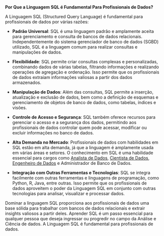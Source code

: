 **Por Que a Linguagem SQL é Fundamental Para Profissionais de Dados?**

A Linguagem SQL (Structured Query Language) é fundamental para profissionais de dados por várias razões:

- **Padrão Universal**: SQL é uma linguagem padrão e amplamente aceita para gerenciamento e consulta de bancos de dados relacionais. Independentemente do sistema gerenciador de banco de dados (SGBD) utilizado, SQL é a linguagem comum para realizar consultas e manipulações de dados.


- **Flexibilidade**: SQL permite criar consultas complexas e personalizadas, combinando dados de várias tabelas, filtrando informações e realizando operações de agregação e ordenação. Isso permite que os profissionais de dados extraiam informações valiosas a partir dos dados armazenados.


- **Manipulação de Dados**: Além das consultas, SQL permite a inserção, atualização e exclusão de dados, bem como a definição de esquemas e gerenciamento de objetos de banco de dados, como tabelas, índices e visões.


- **Controle de Acesso e Segurança**: SQL também oferece recursos para gerenciar o acesso e a segurança dos dados, permitindo aos profissionais de dados controlar quem pode acessar, modificar ou excluir informações no banco de dados.


- **Alta Demanda no Mercado**: Profissionais de dados com habilidades em SQL estão em alta demanda, já que a linguagem é amplamente usada em várias áreas e setores. O conhecimento em SQL é uma habilidade essencial para cargos como <a href="https://www.datascienceacademy.com.br/bundle/formacao-analista-de-dados">Analista de Dados</a>, <a href="https://www.datascienceacademy.com.br/bundle/formacao-cientista-de-dados">Cientista de Dados</a>, <a href="https://www.datascienceacademy.com.br/bundle/formacao-engenheiro-de-dados">Engenheiro de Dados</a> e Administrador de Banco de Dados.


- **Integração com Outras Ferramentas e Tecnologias**: SQL se integra facilmente com outras ferramentas e linguagens de programação, como Python, R, Java, entre outras. Isso permite que os profissionais de dados aproveitem o poder da Linguagem SQL em conjunto com outras tecnologias para analisar, visualizar e processar dados.

Dominar a linguagem SQL proporciona aos profissionais de dados uma base sólida para trabalhar com bancos de dados relacionais e extrair insights valiosos a partir deles. Aprender SQL é um passo essencial para qualquer pessoa que deseja ingressar ou progredir no campo da Análise e Ciência de dados. A Linguagem SQL é fundamental para profissionais de dados. 
